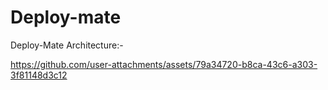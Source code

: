 # Deploy-mate

Deploy-Mate Architecture:-



https://github.com/user-attachments/assets/79a34720-b8ca-43c6-a303-3f81148d3c12

